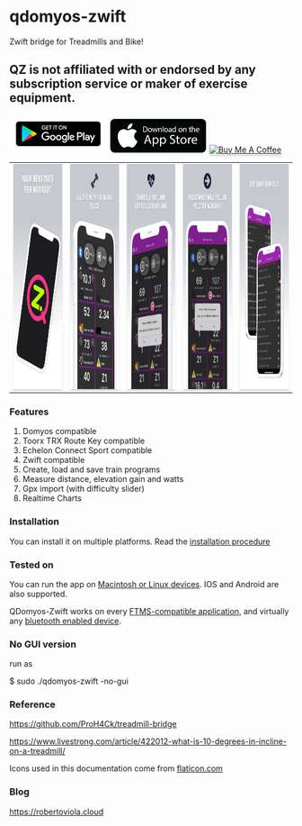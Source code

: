 # qdomyos-zwift
Zwift bridge for Treadmills and Bike!

## QZ is not affiliated with or endorsed by any subscription service or maker of exercise equipment.

[<img src="docs/img/google_play.png">](https://play.google.com/store/apps/details?id=org.cagnulen.qdomyoszwift&fbclid=IwAR3CVoYb0scvGf7gb0Y20VFh5Na5fDWwe7VACk-2c45Tm0x5s8sXpIGhGyw)
[<img src="docs/img/app_store.png">](https://apps.apple.com/app/id1543684531?fbclid=IwAR10H6y3mEgwkTlGJON3e8voYOh2wt3kLFOpFzoIXaYZ_N0y0pDvKxHMUaM)
<a href="https://www.buymeacoffee.com/cagnulein" target="_blank"><img src="https://www.buymeacoffee.com/assets/img/custom_images/orange_img.png" alt="Buy Me A Coffee" style="height: 41px !important;width: 174px !important;box-shadow: 0px 3px 2px 0px rgba(190, 190, 190, 0.5) !important;-webkit-box-shadow: 0px 3px 2px 0px rgba(190, 190, 190, 0.5) !important;" ></a>

<table>
<tr>
  <td>
<img src="icons/AppScreen/iOS%20Phones%20-%206.5_/screenshot1.jpeg" style="height: 400px !important; box-shadow: 0px 3px 2px 0px rgba(190, 190, 190, 0.5) !important;-webkit-box-shadow: 0px 3px 2px 0px rgba(190, 190, 190, 0.5) !important;" >
    </td>
  <td>
<img src="icons/AppScreen/iOS%20Phones%20-%206.5_/screenshot2.jpeg" style="height: 400px !important; box-shadow: 0px 3px 2px 0px rgba(190, 190, 190, 0.5) !important;-webkit-box-shadow: 0px 3px 2px 0px rgba(190, 190, 190, 0.5) !important;" >
    </td>
  <td>
<img src="icons/AppScreen/iOS%20Phones%20-%206.5_/screenshot3.jpeg" style="height: 400px !important; box-shadow: 0px 3px 2px 0px rgba(190, 190, 190, 0.5) !important;-webkit-box-shadow: 0px 3px 2px 0px rgba(190, 190, 190, 0.5) !important;" >
    </td>
  <td>
<img src="icons/AppScreen/iOS%20Phones%20-%206.5_/screenshot4.jpeg" style="height: 400px !important; box-shadow: 0px 3px 2px 0px rgba(190, 190, 190, 0.5) !important;-webkit-box-shadow: 0px 3px 2px 0px rgba(190, 190, 190, 0.5) !important;" >
    </td>
  <td>
<img src="icons/AppScreen/iOS%20Phones%20-%206.5_/screenshot5.jpeg" style="height: 400px !important; box-shadow: 0px 3px 2px 0px rgba(190, 190, 190, 0.5) !important;-webkit-box-shadow: 0px 3px 2px 0px rgba(190, 190, 190, 0.5) !important;" >
    </td>
  </tr>
</table>

### Features

1. Domyos compatible
2. Toorx TRX Route Key compatible
3. Echelon Connect Sport compatible
4. Zwift compatible
5. Create, load and save train programs
6. Measure distance, elevation gain and watts
7. Gpx import (with difficulty slider)
8. Realtime Charts

### Installation 

You can install it on multiple platforms.
Read the [installation procedure](docs/10_Installation.md)


### Tested on

You can run the app on [Macintosh or Linux devices](docs/10_Installation.md). IOS and Android are also supported.

QDomyos-Zwift works on every [FTMS-compatible application](docs/20_supported_devices_and_applications.md), and virtually any [bluetooth enabled device](docs/20_supported_devices_and_applications.md).

### No GUI version

run as

$ sudo ./qdomyos-zwift -no-gui

### Reference

https://github.com/ProH4Ck/treadmill-bridge

https://www.livestrong.com/article/422012-what-is-10-degrees-in-incline-on-a-treadmill/

Icons used in this documentation come from [flaticon.com](https://www.flaticon.com)

### Blog

https://robertoviola.cloud
